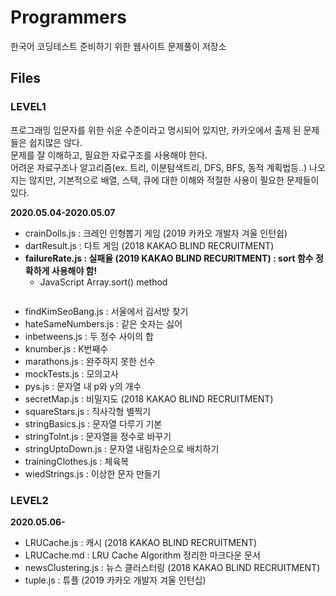 # **Programmers**
한국어 코딩테스트 준비하기 위한 웹사이트 문제풀이 저장소

## **Files**

### **LEVEL1**
프로그래밍 입문자를 위한 쉬운 수준이라고 명시되어 있지만, 카카오에서 출제 된 문제들은 쉽지많은 않다. <br/>
문제를 잘 이해하고, 필요한 자료구조를 사용해야 한다. <br/>
어려운 자료구조나 알고리즘(ex. 트리, 이분탐색트리, DFS, BFS, 동적 계획법등..) 나오지는 않지만, 기본적으로 배열, 스택, 큐에 대한 이해와 적절한 사용이 필요한 문제들이 있다.

**2020.05.04-2020.05.07**
- crainDolls.js : 크레인 인형뽑기 게임 (2019 카카오 개발자 겨울 인턴쉽)
- dartResult.js : 다트 게임 (2018 KAKAO BLIND RECRUITMENT)
- **failureRate.js : 실패율 (2019 KAKAO BLIND RECURITMENT) : sort 함수 정확하게 사용해야 함!**
    - JavaScript Array.sort() method
    ```javascript

    ```
- findKimSeoBang.js : 서울에서 김서방 찾기
- hateSameNumbers.js : 같은 숫자는 싫어
- inbetweens.js : 두 정수 사이의 합
- knumber.js : K번째수
- marathons.js : 완주하지 못한 선수
- mockTests.js : 모의고사
- pys.js : 문자열 내 p와 y의 개수
- secretMap.js : 비밀지도 (2018 KAKAO BLIND RECRUITMENT)
- squareStars.js : 직사각형 별찍기
- stringBasics.js : 문자열 다루기 기본
- stringToInt.js : 문자열을 정수로 바꾸기
- stringUptoDown.js : 문자열 내림차순으로 배치하기
- trainingClothes.js : 체육복
- wiedStrings.js : 이상한 문자 만들기


### **LEVEL2**

**2020.05.06-**
- LRUCache.js : 캐시 (2018 KAKAO BLIND RECRUITMENT)
- LRUCache.md : LRU Cache Algorithm 정리한 마크다운 문서
- newsClustering.js : 뉴스 클러스터링 (2018 KAKAO BLIND RECRUITMENT)
- tuple.js : 튜플 (2019 카카오 개발자 겨울 인턴십)

